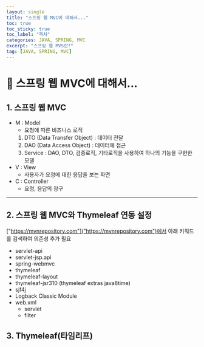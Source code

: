 ```yaml
---
layout: single
title: "스프링 웹 MVC에 대해서..."
toc: true
toc_sticky: true
toc_label: "목차"
categories: JAVA, SPRING, MVC
excerpt: "스프링 웹 MVS란?"
tag: [JAVA, SPRING, MVC]
---
```


# 📘 스프링 웹 MVC에 대해서...

## 1. 스프링 웹 MVC
- M : Model  
    - 요청에 따른 비즈니스 로직 
    1. DTO (Data Transfer Object) : 데이터 전달  
    2. DAO (Data Access Object) : 데이터에 접근
    3. Service : DAO, DTO, 검증로직, 기타로직을 사용하여 하나의 기능을 구현한 모델  
- V : View 
    - 사용자가 요청에 대한 응답을 보는 화면  
- C : Controller  
    - 요청, 응답의 창구  

---

## 2. 스프링 웹 MVC와 Thymeleaf 연동 설정
["https://mvnrepository.com"]("https://mvnrepository.com")에서 아래 키워드를 검색하여 의존성 추가 필요  

- servlet-api  
- servlet-jsp.api  
- spring-webmvc  
- thymeleaf  
- thymeleaf-layout  
- thymeleaf-jsr310 (thymeleaf extras java8time)  
- sjf4j  
- Logback Classic Module  
- web.xml  
    - servlet  
    - filter
    
## 3. Thymeleaf(타임리프)